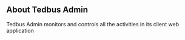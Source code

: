 
## About Tedbus Admin

Tedbus Admin monitors and controls all the activities in its client web application 

 